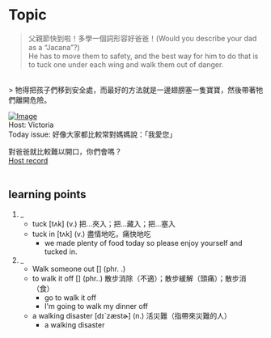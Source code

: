 # Topic

> 父親節快到啦！多學一個詞形容好爸爸！(Would you describe your dad as a “Jacana”?) <br>
> He has to move them to safety, and the best way for him to do that is to tuck one under each wing and walk them out of danger.
 <br>
> 牠得把孩子們移到安全處，而最好的方法就是一邊翅膀塞一隻寶寶，然後帶著牠們離開危險。 <br>

[![Image](https://cdn.voicetube.com/assets/thumbnails/Vzi1qNykIu0.jpg)](https://www.youtube.com/embed/Vzi1qNykIu0?rel=0&showinfo=0&cc_load_policy=0&controls=1&autoplay=1&iv_load_policy=3&playsinline=1&wmode=transparent&start=129&end=139&enablejsapi=1&origin=https://tw.voicetube.com&widgetid=1)<br>
Host: Victoria
<br>Today issue: 好像大家都比較常對媽媽說：「我愛您」

對爸爸就比較難以開口，你們會嗎？
<br>
[Host record](https://cdn.voicetube.com/everyday_records/4367/1594366806.mp3)
<br><br>
## learning points
1. _
	* tuck [tʌk] (v.) 把…夾入；把…藏入；把…塞入
	* tuck in [tʌk] (v.) 盡情地吃，痛快地吃
		- we made plenty of food today so please enjoy yourself and tucked in.
2. _
	* Walk someone out [] (phr. .)
	* to walk it off [] (phr..) 散步消除（不適）；散步緩解（頭痛）；散步消（食）
		- go to walk it off
		- I'm going to walk my dinner off
	* a walking disaster [dɪˋzæstɚ] (n.) 活災難（指帶來災難的人）
		- a walking disaster
